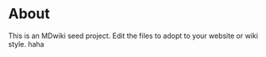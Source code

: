 About
=====

This is an MDwiki seed project. Edit the files to adopt to your website or wiki style. haha
